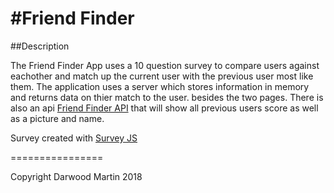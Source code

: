 
#Friend Finder
==============

##Description

The Friend Finder App uses a 10 question survey to compare users against eachother and match up the current user with the previous user most like them.  The application uses a server which stores information in memory and returns data on thier match to the user. besides the two pages.  There is also an api  [Friend Finder API](https://serene-spire-34801.herokuapp.com/api/friends) that will show all previous users score as well as a picture and name.

Survey created with [Survey JS](https://surveyjs.io/)

================

Copyright Darwood Martin 2018